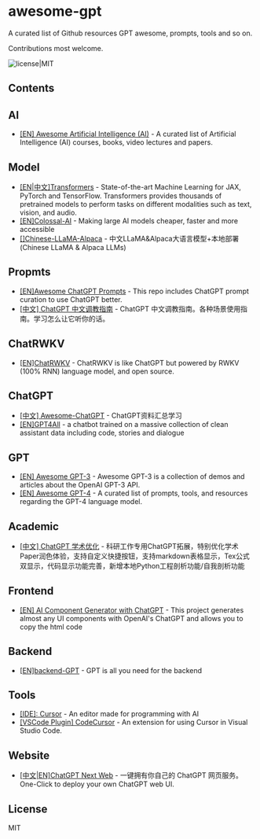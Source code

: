 # awesome-gpt

A curated list of Github resources GPT awesome, prompts, tools and so on.

Contributions most welcome. 

![license|MIT](https://img.shields.io/github/license/luckybai/awesome-gpt?logo=MIT)
## Contents

## AI

- [[EN] Awesome Artificial Intelligence (AI)](https://github.com/owainlewis/awesome-artificial-intelligence) - A curated list of Artificial Intelligence (AI) courses, books, video lectures and papers.

## Model

- [[EN|中文]Transformers](https://github.com/huggingface/transformers) - State-of-the-art Machine Learning for JAX, PyTorch and TensorFlow. Transformers provides thousands of pretrained models to perform tasks on different modalities such as text, vision, and audio. 
- [[EN]Colossal-AI](https://github.com/hpcaitech/ColossalAI) - Making large AI models cheaper, faster and more accessible
- [[]Chinese-LLaMA-Alpaca](https://github.com/ymcui/Chinese-LLaMA-Alpaca) - 中文LLaMA&Alpaca大语言模型+本地部署 (Chinese LLaMA & Alpaca LLMs)

## Propmts

- [[EN]Awesome ChatGPT Prompts](https://github.com/f/awesome-chatgpt-prompts) - This repo includes ChatGPT prompt curation to use ChatGPT better.
- [[中文] ChatGPT 中文调教指南](https://github.com/PlexPt/awesome-chatgpt-prompts-zh) - ChatGPT 中文调教指南。各种场景使用指南。学习怎么让它听你的话。

## ChatRWKV

- [[EN]ChatRWKV](https://github.com/BlinkDL/ChatRWKV) - ChatRWKV is like ChatGPT but powered by RWKV (100% RNN) language model, and open source.

## ChatGPT

- [[中文] Awesome-ChatGPT](https://github.com/dalinvip/Awesome-ChatGPT) - ChatGPT资料汇总学习
- [[EN]GPT4All](https://github.com/nomic-ai/gpt4all) - a chatbot trained on a massive collection of clean assistant data including code, stories and dialogue

## GPT

- [[EN] Awesome GPT-3](https://github.com/elyase/awesome-gpt3) - Awesome GPT-3 is a collection of demos and articles about the OpenAI GPT-3 API.
- [[EN] Awesome GPT-4](https://github.com/radi-cho/awesome-gpt4) - A curated list of prompts, tools, and resources regarding the GPT-4 language model.

## Academic

- [[中文] ChatGPT 学术优化](https://github.com/binary-husky/chatgpt_academic) - 科研工作专用ChatGPT拓展，特别优化学术Paper润色体验，支持自定义快捷按钮，支持markdown表格显示，Tex公式双显示，代码显示功能完善，新增本地Python工程剖析功能/自我剖析功能

## Frontend

- [[EN] AI Component Generator with ChatGPT](https://github.com/yuvalsuede/ai-component-generator) - This project generates almost any UI components with OpenAI's ChatGPT and allows you to copy the html code

## Backend

- [[EN]backend-GPT](https://github.com/TheAppleTucker/backend-GPT) - GPT is all you need for the backend

## Tools

- [[IDE]: Cursor](https://github.com/getcursor/cursor/) - An editor made for programming with AI
- [[VSCode Plugin] CodeCursor](https://github.com/Helixform/CodeCursor) - An extension for using Cursor in Visual Studio Code.

## Website

- [[中文|EN]ChatGPT Next Web](https://github.com/Yidadaa/ChatGPT-Next-Web) - 一键拥有你自己的 ChatGPT 网页服务。One-Click to deploy your own ChatGPT web UI.

## License
MIT
